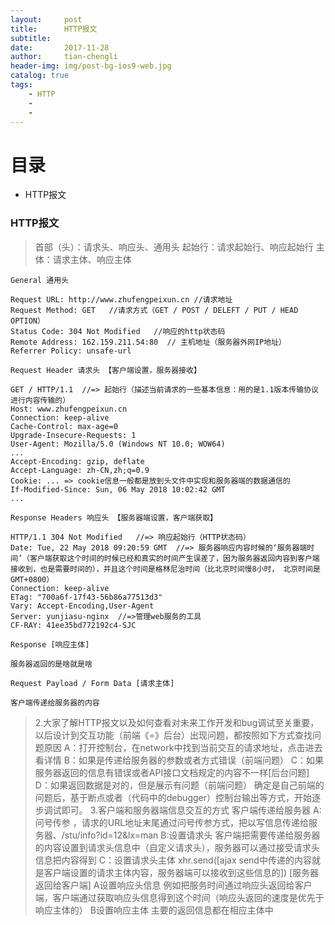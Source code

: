 ```yaml
---
layout:     post
title:      HTTP报文
subtitle:   
date:       2017-11-28
author:     tian-chengli
header-img: img/post-bg-ios9-web.jpg
catalog: true
tags:
    - HTTP
    - 
    -
---
```

# 目录 
- HTTP报文


###  HTTP报文
> 首部（头）：请求头、响应头、通用头
> 起始行：请求起始行、响应起始行
> 主体：请求主体、响应主体

`General 通用头`
 
```
Request URL: http://www.zhufengpeixun.cn //请求地址
Request Method: GET   //请求方式（GET / POST / DELEFT / PUT / HEAD OPTION）
Status Code: 304 Not Modified   //响应的http状态码
Remote Address: 162.159.211.54:80  // 主机地址（服务器外网IP地址）
Referrer Policy: unsafe-url
```
`Request Header 请求头 【客户端设置，服务器接收】`

```
GET / HTTP/1.1  //=> 起始行（描述当前请求的一些基本信息：用的是1.1版本传输协议进行内容传输的）
Host: www.zhufengpeixun.cn
Connection: keep-alive
Cache-Control: max-age=0
Upgrade-Insecure-Requests: 1
User-Agent: Mozilla/5.0 (Windows NT 10.0; WOW64) 
...
Accept-Encoding: gzip, deflate
Accept-Language: zh-CN,zh;q=0.9
Cookie: ... => cookie信息一般都是放到头文件中实现和服务器端的数据通信的
If-Modified-Since: Sun, 06 May 2018 10:02:42 GMT
...
```

`Response Headers 响应头 【服务器端设置，客户端获取】`

```
HTTP/1.1 304 Not Modified   //=> 响应起始行（HTTP状态码）
Date: Tue, 22 May 2018 09:20:59 GMT  //=> 服务器响应内容时候的‘服务器端时间’（客户端获取这个时间的时候已经和真实的时间产生误差了，因为服务器返回内容到客户端接收到，也是需要时间的），并且这个时间是格林尼治时间（比北京时间慢8小时， 北京时间是 GMT+0800）
Connection: keep-alive 
ETag: "700a6f-17f43-56b86a77513d3"
Vary: Accept-Encoding,User-Agent
Server: yunjiasu-nginx  //=>管理web服务的工具 
CF-RAY: 41ee35bd772192c4-SJC
```
`Response [响应主体]`
```
服务器返回的是啥就是啥
```

`Request Payload / Form Data [请求主体]`
```
客户端传递给服务器的内容
```

> 2.大家了解HTTP报文以及如何查看对未来工作开发和bug调试至关重要，以后设计到交互功能（前端《=》后台）出现问题，都按照如下方式查找问题原因
A：打开控制台，在network中找到当前交互的请求地址，点击进去看详情
B：如果是传递给服务器的参数或者方式错误（前端问题）
C：如果服务器返回的信息有错误或者API接口文档规定的内容不一样[后台问题]
D：如果返回数据是对的，但是展示有问题（前端问题）
确定是自己前端的问题后，基于断点或者（代码中的debugger）控制台输出等方式，开始逐步调试即可。
> 3.客户端和服务器端信息交互的方式
客户端传递给服务器
A:问号传参 ，请求的URL地址末尾通过问号传参方式，把以写信息传递给服务器、/stu/info?id=12&lx=man
B:设置请求头
客户端把需要传递给服务器的内容设置到请求头信息中（自定义请求头），服务器可以通过接受请求头信息把内容得到
C：设置请求头主体
xhr.send([ajax send中传递的内容就是客户端设置的请求主体内容，服务器端可以接收到这些信息的])
[服务器返回给客户端]
A设置响应头信息
例如把服务时间通过响应头返回给客户端，客户端通过获取响应头信息得到这个时间（响应头返回的速度是优先于响应主体的）
B设置响应主体
主要的返回信息都在相应主体中
